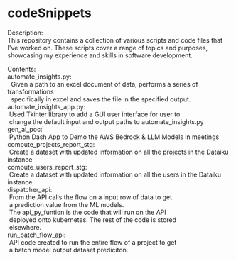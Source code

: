 # codeSnippets  
  
Description:  
This repository contains a collection of various scripts and code files that I've worked on. These scripts cover a range of topics and purposes, showcasing my experience and skills in software development.  
  
Contents:  
automate_insights.py:  
&nbsp; Given a path to an excel document of data, performs a series of transformations  
&nbsp; specifically in excel and saves the file in the specified output.  
automate_insights_app.py:  
&nbsp;Used Tkinter library to add a GUI user interface for user to  
&nbsp;change the default input and output paths to automate_insights.py  
gen_ai_poc:  
&nbsp;Python Dash App to Demo the AWS Bedrock & LLM Models in meetings  
compute_projects_report_stg:  
&nbsp;Create a dataset with updated information on all the projects in the Dataiku instance  
compute_users_report_stg:  
&nbsp;Create a dataset with updated information on all the users in the Dataiku instance  
dispatcher_api:  
&nbsp;From the API calls the flow on a input row of data to get  
&nbsp;a prediction value from the ML models.  
&nbsp;The api_py_funtion is the code that will run on the API  
&nbsp;deployed onto kubernetes.  The rest of the code is stored  
&nbsp;elsewhere.  
run_batch_flow_api:  
&nbsp;API code created to run the entire flow of a project to get  
&nbsp;a batch model output dataset prediciton.  
